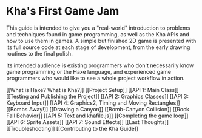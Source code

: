 # Kha's First Game Jam

This guide is intended to give you a "real-world" introduction to problems and techniques found in game programming, as well as the Kha APIs and how to use them in games. A simple but finished 2D game is presented with its full source code at each stage of development, from the early drawing routines to the final polish.

Its intended audience is existing programmers who don't necessarily know game programming or the Haxe language, and experienced game programmers who would like to see a whole project workflow in action.

[[What is Haxe? What is Kha?]]
[[Project Setup]]
[[API 1: Main Class]]
[[Testing and Publishing the Project]]
[[API 2: Graphics Classes]]
[[API 3: Keyboard Input]]
[[API 4: Graphics2, Timing and Moving Rectangles]]
[[Bombs Away!]]
[[Drawing a Canyon]]
[[Bomb-Canyon Collision]]
[[Rock Fall Behavior]]
[[API 5: Text and khafile.js]]
[[Completing the game loop]]
[[API 6: Sprite Assets]]
[[API 7: Sound Effects]]
[[Last Thoughts]]
[[Troubleshooting]]
[[Contributing to the Kha Guide]]
